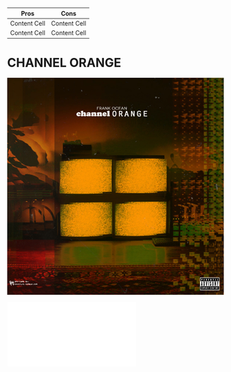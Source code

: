 Pros         | Cons
------------ | ------------
Content Cell | Content Cell
Content Cell | Content Cell


# CHANNEL ORANGE

![](image/channelO.jpg)


![Click Me](readme.md)



